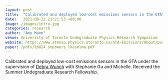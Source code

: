 ```yaml
---
layout: post
title:  "Calibrated and deployed low-cost emissions sensors in the GTA"
date:   2021-06-22 21:21:53 +00:00
image: /images/intro.jpg
categories: research
author: "Amy Mann"
venue: Univeristy of Toronto Undegraduate Physics Research Symposium
website: https://www.atmosp.physics.utoronto.ca/GTA-Emissions/About/purpleair/
paper: /pdfs/16824_snpowers_lkeselma.pdf
---
```

Calibrated and deployed low-cost emissions sensors in the GTA under the supervision of [Debra Wunch](https://wunch-group.physics.utoronto.ca) with Stephanie Gu and Michelle. 
Received the Summer Undegraduate Research Fellowship. 
